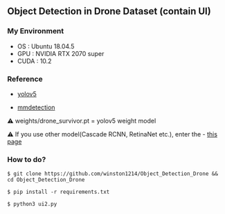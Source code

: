 ## Object Detection in Drone Dataset (contain UI)

### My Environment
- OS : Ubuntu 18.04.5
- GPU : NVIDIA RTX 2070 super
- CUDA : 10.2

### Reference
- <a href='https://github.com/ultralytics/yolov5'>yolov5</a>

- <a href='https://github.com/open-mmlab/mmdetection'>mmdetection</a>


⚠️ weights/drone_survivor.pt  = yolov5 weight model

⚠️ If you use other model(Cascade RCNN, RetinaNet etc.), enter the - <a href='https://github.com/open-mmlab/mmdetection'>this page</a>


### How to do?

```
$ git clone https://github.com/winston1214/Object_Detection_Drone && cd Object_Detection_Drone
```
```
$ pip install -r requirements.txt
```
```
$ python3 ui2.py
```
